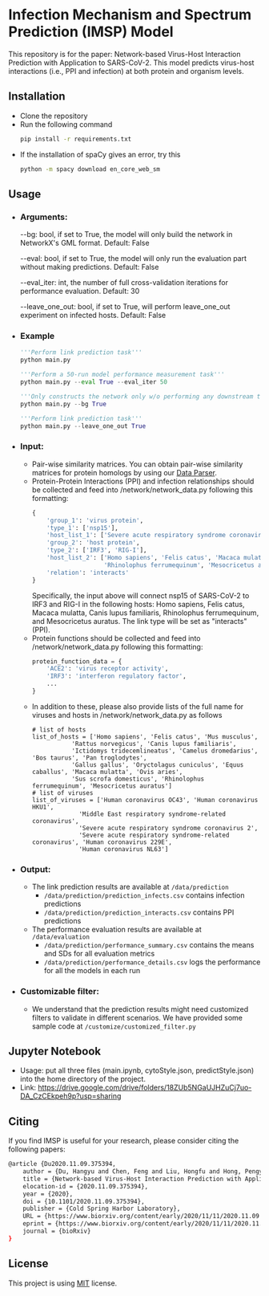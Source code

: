 # Infection Mechanism and Spectrum Prediction (IMSP) Model

This repository is for the paper: Network-based Virus-Host Interaction Prediction with Application to SARS-CoV-2. This
model predicts virus-host interactions (i.e., PPI and infection) at both protein and organism levels.

## Installation

- Clone the repository
- Run the following command
    ```bash
    pip install -r requirements.txt
    ```
- If the installation of spaCy gives an error, try this
    ```bash
    python -m spacy download en_core_web_sm
    ```
## Usage
- ### Arguments:
  --bg: bool, if set to True, the model will only build the network in NetworkX's GML format. Default: False

  --eval: bool, if set to True, the model will only run the evaluation part without making predictions. Default:
  False

  --eval_iter: int, the number of full cross-validation iterations for performance evaluation. Default: 30

  --leave_one_out: bool, if set to True, will perform leave_one_out experiment on infected hosts. Default: False

- ### Example
     ```python
    '''Perform link prediction task'''
    python main.py
    ```

     ```python
    '''Perform a 50-run model performance measurement task'''
    python main.py --eval True --eval_iter 50
    ```

    ```python
    '''Only constructs the network only w/o performing any downstream tasks, i.e. link prediction/performance measurement'''
    python main.py --bg True
    ```
  
     ```python
    '''Perform link prediction task'''
    python main.py --leave_one_out True
    ```

- ### Input:
    - Pair-wise similarity matrices. You can obtain pair-wise similarity matrices for protein homologs by using
      our [Data Parser](https://github.com/hangyu98/IMSP-Parser).
    - Protein-Protein Interactions (PPI) and infection relationships should be collected and feed into
      /network/network_data.py following this formatting:
      ```python
      {
          'group_1': 'virus protein',
          'type_1': ['nsp15'],
          'host_list_1': ['Severe acute respiratory syndrome coronavirus 2'],
          'group_2': 'host protein',
          'type_2': ['IRF3', 'RIG-I'],
          'host_list_2': ['Homo sapiens', 'Felis catus', 'Macaca mulatta', 'Canis lupus familiaris',
                          'Rhinolophus ferrumequinum', 'Mesocricetus auratus'],
          'relation': 'interacts'
      }
      ```
      Specifically, the input above will connect nsp15 of SARS-CoV-2 to IRF3 and RIG-I in the following hosts: Homo
      sapiens, Felis catus, Macaca mulatta, Canis lupus familiaris, Rhinolophus ferrumequinum, and Mesocricetus auratus.
      The link type will be set as "interacts" (PPI).
    - Protein functions should be collected and feed into /network/network_data.py following this formatting:
      ```python
      protein_function_data = {
          'ACE2': 'virus receptor activity',
          'IRF3': 'interferon regulatory factor',
          ...
      }
      ```
    - In addition to these, please also provide lists of the full name for viruses and hosts in /network/network_data.py as follows 
      ```      
      # list of hosts
      list_of_hosts = ['Homo sapiens', 'Felis catus', 'Mus musculus',
                 'Rattus norvegicus', 'Canis lupus familiaris',
                 'Ictidomys tridecemlineatus', 'Camelus dromedarius', 'Bos taurus', 'Pan troglodytes',
                 'Gallus gallus', 'Oryctolagus cuniculus', 'Equus caballus', 'Macaca mulatta', 'Ovis aries',
                 'Sus scrofa domesticus', 'Rhinolophus ferrumequinum', 'Mesocricetus auratus']
      # list of viruses
      list_of_viruses = ['Human coronavirus OC43', 'Human coronavirus HKU1',
                   'Middle East respiratory syndrome-related coronavirus',
                   'Severe acute respiratory syndrome coronavirus 2',
                   'Severe acute respiratory syndrome-related coronavirus', 'Human coronavirus 229E',
                   'Human coronavirus NL63']
      ```
- ### Output:
    - The link prediction results are available at ```/data/prediction```
        - ```/data/prediction/prediction_infects.csv``` contains infection predictions
        - ```/data/prediction/prediction_interacts.csv``` contains PPI predictions
    - The performance evaluation results are available at ```/data/evaluation```
        - ```/data/prediction/performance_summary.csv``` contains the means and SDs for all evaluation metrics
        - ```/data/prediction/performance_details.csv``` logs the performance for all the models in each run

- ### Customizable filter:
    - We understand that the prediction results might need customized filters to validate in different scenarios. We
      have provided some sample code at ```/customize/customized_filter.py```

## Jupyter Notebook
- Usage: put all three files (main.ipynb, cytoStyle.json, predictStyle.json) into the home directory of the project. 
- Link: https://drive.google.com/drive/folders/18ZUb5NGaUJHZuCj7uo-DA_CzCEkpeh9p?usp=sharing

## Citing
If you find IMSP is useful for your research, please consider citing the following papers:

```bash
@article {Du2020.11.09.375394,
	author = {Du, Hangyu and Chen, Feng and Liu, Hongfu and Hong, Pengyu},
	title = {Network-based Virus-Host Interaction Prediction with Application to SARS-CoV-2},
	elocation-id = {2020.11.09.375394},
	year = {2020},
	doi = {10.1101/2020.11.09.375394},
	publisher = {Cold Spring Harbor Laboratory},
	URL = {https://www.biorxiv.org/content/early/2020/11/11/2020.11.09.375394},
	eprint = {https://www.biorxiv.org/content/early/2020/11/11/2020.11.09.375394.full.pdf},
	journal = {bioRxiv}
}
```

## License

This project is using [MIT](https://choosealicense.com/licenses/mit/) license.
